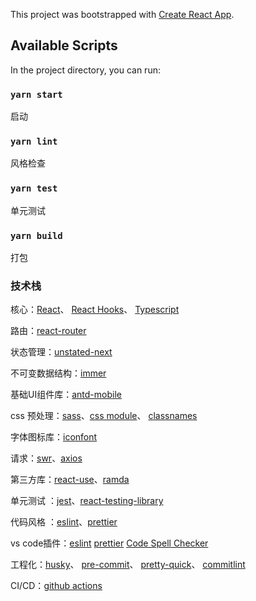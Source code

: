 This project was bootstrapped with [Create React App](https://github.com/facebook/create-react-app).

## Available Scripts

In the project directory, you can run:

### `yarn start`
启动

### `yarn lint`
风格检查

### `yarn test`
单元测试

### `yarn build`
打包



### 技术栈

核心：[React](https://reactjs.org/)、 [React Hooks](https://reactjs.org/docs/hooks-intro.html)、
[Typescript](https://www.typescriptlang.org/)

路由：[react-router](https://reacttraining.com/react-router/web/guides/quick-start)

状态管理：[unstated-next](https://github.com/jamiebuilds/unstated-next)

不可变数据结构：[immer](https://github.com/immerjs/immer)

基础UI组件库：[antd-mobile](https://github.com/ant-design/ant-design-mobile)

css 预处理：[sass](https://www.sass.hk/)、[css module](https://github.com/css-modules/css-modules)、
[classnames](https://github.com/JedWatson/classnames)

字体图标库：[iconfont](https://www.iconfont.cn/manage/index?manage_type=myprojects&projectId=1748384)

请求：[swr](https://github.com/zeit/swr)、[axios](https://github.com/axios/axios)

第三方库：[react-use](https://github.com/streamich/react-use)、[ramda](https://ramda.cn/)

单元测试
：[jest](https://github.com/facebook/jest)、[react-testing-library](https://github.com/testing-library/react-testing-library)

代码风格
：[eslint](https://github.com/eslint/eslint)、[prettier](https://github.com/prettier/prettier)

vs code插件：[eslint](https://marketplace.visualstudio.com/items?itemName=dbaeumer.vscode-eslint) [prettier](https://marketplace.visualstudio.com/items?itemName=esbenp.prettier-vscode) [Code Spell Checker](https://marketplace.visualstudio.com/items?itemName=streetsidesoftware.code-spell-checker)

工程化：[husky](https://github.com/typicode/husky)、
[pre-commit](https://github.com/pre-commit/pre-commit)、
[pretty-quick](https://github.com/azz/pretty-quick)、
[commitlint](https://github.com/conventional-changelog/commitlint)

CI/CD：[github actions](http://www.ruanyifeng.com/blog/2019/09/getting-started-with-github-actions.html)
